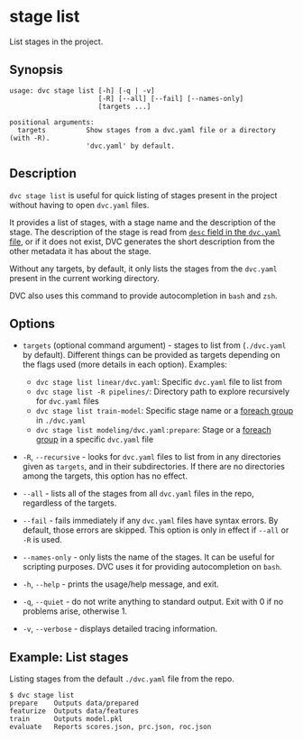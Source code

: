 # stage list

List <abbr>stages</abbr> in the project.

## Synopsis

```usage
usage: dvc stage list [-h] [-q | -v]
                      [-R] [--all] [--fail] [--names-only]
                      [targets ...]

positional arguments:
  targets          Show stages from a dvc.yaml file or a directory (with -R).
                   'dvc.yaml' by default.
```

## Description

`dvc stage list` is useful for quick listing of stages present in the project
without having to open `dvc.yaml` files.

It provides a list of stages, with a stage name and the description of the
stage. The description of the stage is read from
[`desc` field in the `dvc.yaml` file](doc/user-guide/project-structure/pipelines-files#stage-entries),
or if it does not exist, DVC generates the short description from the other
metadata it has about the stage.

Without any targets, by default, it only lists the stages from the `dvc.yaml`
present in the current working directory.

DVC also uses this command to provide autocompletion in `bash` and `zsh`.

## Options

- `targets` (optional command argument) - stages to list from (`./dvc.yaml` by
  default). Different things can be provided as targets depending on the flags
  used (more details in each option). Examples:

  - `dvc stage list linear/dvc.yaml`: Specific `dvc.yaml` file to list from
  - `dvc stage list -R pipelines/`: Directory path to explore recursively for
    `dvc.yaml` files
  - `dvc stage list train-model`: Specific stage name or a
    [foreach group](doc/user-guide/project-structure/pipelines-files#foreach-stages)
    in `./dvc.yaml`
  - `dvc stage list modeling/dvc.yaml:prepare`: Stage or a
    [foreach group](doc/user-guide/project-structure/pipelines-files#foreach-stages)
    in a specific `dvc.yaml` file

- `-R`, `--recursive` - looks for `dvc.yaml` files to list from in any
  directories given as `targets`, and in their subdirectories. If there are no
  directories among the targets, this option has no effect.

- `--all` - lists all of the stages from all `dvc.yaml` files in the repo,
  regardless of the targets.

- `--fail` - fails immediately if any `dvc.yaml` files have syntax errors. By
  default, those errors are skipped. This option is only in effect if `--all` or
  `-R` is used.

- `--names-only` - only lists the name of the stages. It can be useful for
  scripting purposes. DVC uses it for providing autocompletion on `bash`.

- `-h`, `--help` - prints the usage/help message, and exit.

- `-q`, `--quiet` - do not write anything to standard output. Exit with 0 if no
  problems arise, otherwise 1.

- `-v`, `--verbose` - displays detailed tracing information.

## Example: List stages

Listing stages from the default `./dvc.yaml` file from the repo.

```dvc
$ dvc stage list
prepare    Outputs data/prepared
featurize  Outputs data/features
train      Outputs model.pkl
evaluate   Reports scores.json, prc.json, roc.json
```
